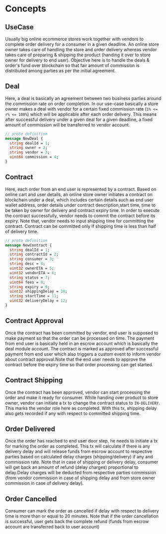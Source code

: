 <!--
order: 1
-->

# Concepts

## UseCase

Usually big online ecommerce stores work together with vendors to complete order delivery for a consumer in a given deadline.
An online store owner takes care of handling the store and order delivery whereas vendor takes care of 
preparing & shipping the product (handing it over to store owner for delivery to end user). Objective here is to handle the deals 
& order's fund over blockchain so that fair amount of commission is distributed among parties as per the initial agreement. 

## Deal

Here, a deal is basically an agreement between two business parties around the commission rate on order completion.
In our use-case basically a store owner makes a deal with vendor for a certain fixed commission rate (`1% <= r% <= 100%`)
which will be applicable after each order delivery. This means after successful delivery under a given deal for a given deadline,
a fixed amount of commission will be transferred to vendor account. 

```protobuf
// proto definition
message NewDeal {
  string dealId = 1;
  string owner = 2;
  string vendor = 3;
  uint64 commission = 4;
}
```

## Contract

Here, each order from an end user is represented by a contract. Based on online cart and user details, an online store owner initiates
a contract on blockchain under a deal, which includes certain details such as end user wallet address, order details 
under contract description,start time, time to be taken by owner for delivery and contract expiry time. In order to execute the contract successfully, 
vendor needs to commit the contract before its expiry. Note that, vendor needs to input shipping time for committing the contract.
Contract can be committed only if shipping time is less than half of delivery time.

```protobuf
// proto definition
message NewContract {
  string dealId = 1;
  string contractId = 2;
  string consumer = 3;
  string desc = 4;
  uint32 ownerETA = 5;
  uint32 vendorETA = 6;
  string status = 7;
  uint64 fees = 8;
  string expiry = 9;
  uint32 shippingDelay = 10;
  string startTime = 11;
  uint32 deliveryDelay = 12;
}
```

## Contract Approval

Once the contract has been committed by vendor, end user is supposed to make payment so that the order can be processed on time. The payment
from end user is basically held in an escrow account which is basically the deal module account. The contract is marked as approved
after successful payment from end user which also triggers a custom event to inform vendor about contract approval.Note that 
the end user needs to approve the contract before the expiry time so that order processing can get started.

## Contract Shipping

Once the contract has been approved, vendor can start processing the order and make it ready for consumer.
While handing over product to store owner, vendor can initiate a tx to change the contract status to `IN-DELIVERY`.
This marks the vendor role here as completed. With this tx, shipping delay also gets recorded if any with respect to committed shipping time.

## Order Delivered

Once the order has reached to end user door step, he needs to initiate a tx for marking the order as completed. This tx will 
calculate if there is any delivery delay and will release funds from escrow account to respective parties based on calculated delay charges (shipping/delivery)
if any and commission rate. Note that in case of shipping or delivery delay, consumer will get back an amount of refund (delay charges)
proportional to delay.Delay charges will be deducted from respective parties commission (from vendor commission in case of shipping delay and
from store owner commission in case of delivery delay).

## Order Cancelled

Consumer can mark the order as cancelled if delay with respect to delivery time is more than or equal to 20 minutes. Note that
if the order cancellation is successful, user gets back the complete refund (funds from escrow account are transferred back to user account)
